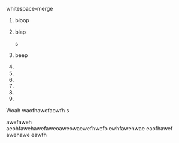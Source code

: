 whitespace-merge

1. bloop
2. blap

      s


3. beep                           
4.
5.      
6.          
7.
8.
9.


Woah waofhawofaowfh      s

awefaweh                      
aeohfawehawefaweoaweowaewefhwefo    ewhfawehwae
eaofhawef
awehawe
eawfh
